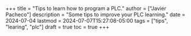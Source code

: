 +++
title = "Tips to learn how to program a PLC."
author = ["Javier Pacheco"]
description = "Some tips to improve your PLC learning."
date = 2024-07-04
lastmod = 2024-07-07T15:27:08-05:00
tags = ["tips", "learing", "plc"]
draft = true
toc = true
+++
